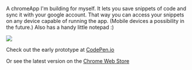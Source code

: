 A chromeApp I'm building for myself. It lets you save snippets of code and sync it with your google account. That way you can access your snippets on any device capable of running the app. (Mobile devices a possibility in the future.) Also has a handy little notepad :)


<img src="https://lh3.googleusercontent.com/xk2G0IgbXNaZABecm99R7NaX1Dd6T3g5JosX4fWLreRoMlySufL5YfRwwrpIAyZ2oQ5MdKE6ww=s640-h400-e365-rw">


Check out the early prototype at [CodePen.io](http://codepen.io/Deftwun/pen/wKKZLX)

Or see the latest version on the [Chrome Web Store](https://chrome.google.com/webstore/detail/code-saver/agbpecgkfhpjgojccoibggaaaajkeglg)



